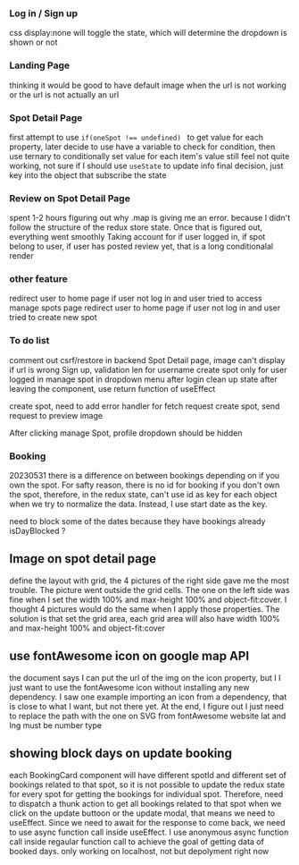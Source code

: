 ### Log in / Sign up
css display:none will toggle the state, which will determine the dropdown is shown or not


### Landing Page
thinking it would be good to have default image when the url is not working or the url is not actually an url

### Spot Detail Page
first attempt to use ```if(oneSpot !== undefined) ``` to get value for each property, later decide to use have a variable to check for condition, then use ternary to conditionally set value for each item's value
still feel not quite working, not sure if I should use ```useState``` to update info
final decision, just key into the object that subscribe the state

### Review on Spot Detail Page
spent 1-2 hours figuring out why .map is giving me an error.
because I didn't follow the structure of the redux store state.
Once that is figured out, everything went smoothly
Taking account for if user logged in, if spot belong to user, if user has posted review yet, that is a long conditionalal render


### other feature
redirect user to home page if user not log in and user tried to access manage spots page
redirect user to home page if user not log in and user tried to create new spot


### To do list
comment out csrf/restore in backend
Spot Detail page, image can't display if url is wrong
Sign up, validation len for username
create spot only for user logged in
manage spot in dropdown menu after login
clean up state after leaving the component, use return function of useEffect

create spot, need to add error handler for fetch request
create spot, send request to preview image

After clicking manage Spot, profile dropdown should be hidden


### Booking
20230531
there is a difference on between bookings depending on if you own the spot.
For safty reason, there is no id for booking if you don't own the spot, therefore, in the redux state, can't use id as key for each object when we try to normalize the data. Instead, I use start date as the key.

need to block some of the dates because they have bookings already
isDayBlocked ?


## Image on spot detail page
define the layout with grid, the 4 pictures of the right side gave me the most trouble. The picture went outside the grid cells.
The one on the left side was fine when I set the width 100% and max-height 100% and object-fit:cover.
I thought 4 pictures would do the same when I apply those properties.
The solution is that set the grid area, each grid area will also have width 100% and max-height 100% and object-fit:cover

## use fontAwesome icon on google map API
the document says I can put the url of the img on the icon property, but I I just want to use the fontAwesome icon without installing any new dependency.
I saw one example importing an icon from a dependency, that is close to what I want, but not there yet.
At the end, I figure out I just need to replace the path with the one on SVG from fontAwesome website
lat and lng must be number type

## showing block days on update booking
each BookingCard component will have different spotId and different set of bookings related to that spot, so it is not possible to update the redux state for every spot for getting the bookings for individual spot.
Therefore, need to dispatch a thunk action to get all bookings related to that spot when we click on the update buttoon or the update modal, that means we need to useEffect. Since we need to await for the response to come back, we need to use async function call inside useEffect. I use anonymous async function call inside regaular function call to achieve the goal of getting data of booked days.
only working on localhost, not but depolyment right now
